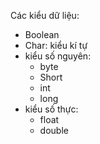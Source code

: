 Các kiểu dữ liệu: 
- Boolean
- Char: kiểu kí tự
- kiểu số nguyên: 
    - byte
    - Short
    - int
    - long
- kiểu số thực: 
    - float
    - double
    